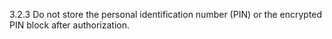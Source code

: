 3.2.3 Do not store the personal identification number (PIN) or the encrypted PIN block after authorization. 